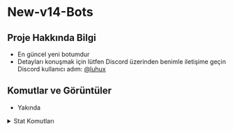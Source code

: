 # New-v14-Bots

## Proje Hakkında Bilgi
- En güncel yeni botumdur 
- Detayları konuşmak için lütfen Discord üzerinden benimle iletişime geçin Discord kullanıcı adım: [@luhux](https://discord.com/users/341592492224806914)


## Komutlar ve Görüntüler
- Yakında

<details>
  <summary>Stat Komutları</summary>

| Komut                  | Görsel                                                                                                 |
| ---------------------- | ------------------------------------------------------------------------------------------------------ |
| **stat**               |    ![image](https://github.com/user-attachments/assets/094ab9eb-d9c7-4f8b-aa4e-64ba6c33410e)           |
| **stat chart mesaj**   |   ![image](https://github.com/user-attachments/assets/1bb37892-af08-4778-8b28-b1588ebed5e1)            |
| **stat arkadaş**       |   ![image](https://github.com/user-attachments/assets/bdcf7b2a-48b8-43a6-8aa9-6e5c31976bce)            |
| **top anasayfa**       |   ![image](https://github.com/user-attachments/assets/bde64c0e-87df-4021-84d2-6344ba72d849)            |
| **top**                |  ![image](https://github.com/user-attachments/assets/1cbc47d8-0676-4b24-bdb5-efae76db8e88)             |
| **level**              | ![image](https://github.com/user-attachments/assets/008b83ea-f577-4236-b941-6fb275ef6e9e)              |
| **invite**             | ![image](https://github.com/user-attachments/assets/551e170b-d5e4-4298-a457-1f19039d14f7)              |
</details>
